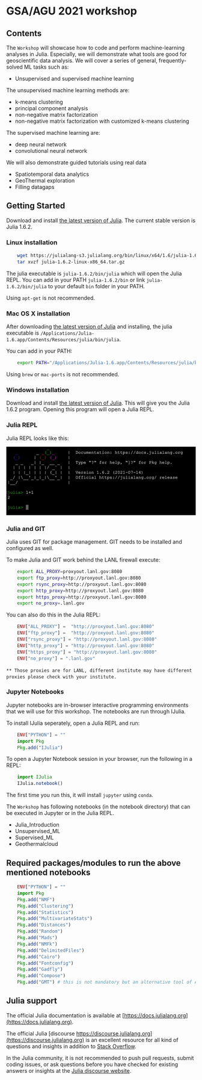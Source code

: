 # GSA/AGU 2021 workshop

## Contents

The `Workshop` will showcase how to code and perform machine-learning analyses in Julia.
Especially, we will demonstrate what tools are good for geoscientific data analysis.
We will cover a series of general, frequently-solved ML tasks such as:
* Unsupervised and supervised machine learning

The unsupervised machine learning methods are:
* k-means clustering
* principal component analysis
* non-negative matrix factorization
* non-negative matrix factorization with customized k-means clustering

The supervised machine learning are:
* deep neural network
* convolutional neural network

We will also demonstrate guided tutorials using real data 
* Spatiotemporal data analytics
* GeoThermal exploration
* Filling datagaps


## Getting Started

Download and install [the latest version of Julia](https://julialang.org/downloads/).
The current stable version is Julia 1.6.2.

### Linux installation

```bash
	wget https://julialang-s3.julialang.org/bin/linux/x64/1.6/julia-1.6.2-linux-x86_64.tar.gz
	tar xvzf julia-1.6.2-linux-x86_64.tar.gz
```

The julia executable is `julia-1.6.2/bin/julia` which will open the Julia REPL.
You can add in your PATH `julia-1.6.2/bin` or link `julia-1.6.2/bin/julia` to your default `bin` folder in your PATH.

Using `apt-get` is not recommended.

### Mac OS X installation

After downloading [the latest version of Julia](https://julialang.org/downloads/) and installing, the julia executable is `/Applications/Julia-1.6.app/Contents/Resources/julia/bin/julia`.

You can add in your PATH:

``` bash
	export PATH="/Applications/Julia-1.6.app/Contents/Resources/julia/bin:$PATH"
```

Using `brew` or `mac-ports` is not recommended.

### Windows installation

Download and install [the latest version of Julia](https://julialang.org/downloads/).
This will give you the Julia 1.6.2 program.
Opening this program will open a Julia REPL.

### Julia REPL

Julia REPL looks like this:

![](images/julia_REPL.png)

### Julia and GIT

Julia uses GIT for package management.
GIT needs to be installed and configured as well.

To make Julia and GIT work behind the LANL firewall execute:

``` bash
	export ALL_PROXY=proxyout.lanl.gov:8080
	export ftp_proxy=http://proxyout.lanl.gov:8080
	export rsync_proxy=http://proxyout.lanl.gov:8080
	export http_proxy=http://proxyout.lanl.gov:8080
	export https_proxy=http://proxyout.lanl.gov:8080
	export no_proxy=.lanl.gov
```

You can also do this in the Julia REPL:

```julia
	ENV["ALL_PROXY"] =  "http://proxyout.lanl.gov:8080"
	ENV["ftp_proxy"] =  "http://proxyout.lanl.gov:8080"
	ENV["rsync_proxy"] = "http://proxyout.lanl.gov:8080"
	ENV["http_proxy"] = "http://proxyout.lanl.gov:8080"
	ENV["https_proxy"] = "http://proxyout.lanl.gov:8080"
	ENV["no_proxy"] = ".lanl.gov"
```
`
** Those proxies are for LANL, different institute may have different proxies please check with your institute.
`
### Jupyter Notebooks

Jupyter notebooks are in-browser interactive programming environments that we will use for this workshop.
The notebooks are run through IJulia.

To install IJulia seperately, open a Julia REPL and run:

```julia
	ENV["PYTHON"] = ""
	import Pkg
	Pkg.add("IJulia")
```

To open a Jupyter Notebook session in your browser, run the following in a REPL:

```julia
	import IJulia
	IJulia.notebook()
```

The first time you run this, it will install `jupyter` using `conda`.

The `Workshop` has following notebooks (in the notebook directory) that can be executed in Jupyter or in the Julia REPL.
* Julia_Introduction
* Unsupervised_ML
* Supervised_ML
* Geothermalcloud

## Required packages/modules to run the above mentioned notebooks
```julia
	ENV["PYTHON"] = ""
	import Pkg
	Pkg.add("NMF")
	Pkg.add("Clustering")
	Pkg.add("Statistics")
	Pkg.add("MultivariateStats")
	Pkg.add("Distances")
	Pkg.add("Random")
	Pkg.add("Mads")
	Pkg.add("NMFk")
	Pkg.add("DelimitedFiles")
	Pkg.add("Cairo")
	Pkg.add("Fontconfig")
	Pkg.add("Gadfly")
	Pkg.add("Compose")
	Pkg.add("GMT") # this is not mandatory but an alternative tool of ArcGIS
```


## Julia support

The official Julia documentation is available at [https://docs.julialang.org](https://docs.julialang.org).

The official Julia [discourse https://discourse.julialang.org](https://discourse.julialang.org) is an excellent resource for all kind of questions and insights in addition to [Stack Overflow](https://stackoverflow.com/questions/tagged/julia).

In the Julia community, it is not recommended to push pull requests, submit coding issues, or ask questions before you have checked for existing answers or insights at the [Julia discourse website](https://discourse.julialang.org).

